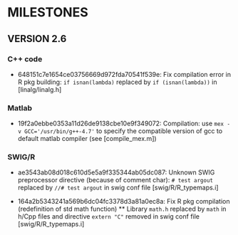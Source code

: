 # MILESTONES

## VERSION 2.6

### C++ code

* 648151c7e1654ce03756669d972fda70541f539e: Fix compilation error in R pkg building: `if isnan(lambda)` replaced by `if (isnan(lambda))` in [linalg/linalg.h]

### Matlab

* 19f2a0ebbe0353a11d26de9138cbe10e9f349072: Compilation: use `mex -v GCC='/usr/bin/g++-4.7'` to specify the compatible version of gcc to default matlab compiler (see [compile_mex.m])

### SWIG/R

* ae3543ab08d018c610d5e5a9f335344ab05dc087: Unknown SWIG preprocessor directive (because of comment char): `# test argout` replaced by `//# test argout` in swig conf file [swig/R/R_typemaps.i]

* 164a2b5343241a569b6dc04fc3378d3a81a0ec8a: Fix R pkg compilation (redefinition of std math function)
** Library `math.h` replaced by `math` in h/Cpp files and directive `extern "C"` removed in swig conf file [swig/R/R_typemaps.i]
